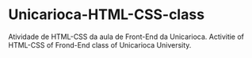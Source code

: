 # Unicarioca-HTML-CSS-class
Atividade de HTML-CSS da aula de Front-End da Unicarioca.
Activitie of HTML-CSS of Frond-End class of Unicarioca University.
